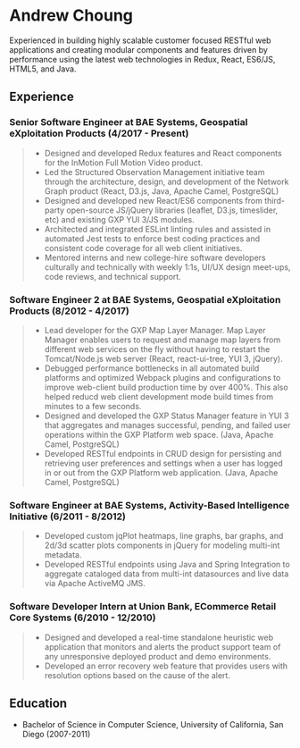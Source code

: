 # Andrew Choung

Experienced in building highly scalable customer focused RESTful web applications and creating modular components and features driven by performance using the latest web technologies in Redux, React, ES6/JS, HTML5, and Java.

## Experience

### Senior Software Engineer at BAE Systems, Geospatial eXploitation Products (4/2017 - Present)

>* Designed and developed Redux features and React components for the InMotion Full Motion Video product.
>* Led the Structured Observation Management initiative team through the architecture, design, and development of the Network Graph product (React, D3.js, Java, Apache Camel, PostgreSQL)
>* Designed and developed new React/ES6 components from third-party open-source JS/jQuery libraries (leaflet, D3.js, timeslider, etc) and existing GXP YUI 3/JS modules.
>* Architected and integrated ESLint linting rules and assisted in automated Jest tests to enforce best coding practices and consistent code coverage for all web client initiatives.
>* Mentored interns and new college-hire software developers culturally and technically with weekly 1:1s, UI/UX design meet-ups, code reviews, and technical support.

### Software Engineer 2 at BAE Systems, Geospatial eXploitation Products (8/2012 - 4/2017)

>* Lead developer for the GXP Map Layer Manager. Map Layer Manager enables users to request and manage map layers from different web services on the fly without having to restart the Tomcat/Node.js web server (React, react-ui-tree, YUI 3, jQuery).
>* Debugged performance bottlenecks in all automated build platforms and optimized Webpack plugins and configurations to improve web-client build production time by over 400%. This also helped reducd web client development mode build times from minutes to a few seconds.
>* Designed and developed the GXP Status Manager feature in YUI 3 that aggregates and manages successful, pending, and failed user operations within the GXP Platform web space. (Java, Apache Camel, PostgreSQL)
>* Developed RESTful endpoints in CRUD design for persisting and retrieving user preferences and settings when a user has logged in or out from the GXP Platform web application. (Java, Apache Camel, PostgreSQL)

### Software Engineer at BAE Systems, Activity-Based Intelligence Initiative (6/2011 - 8/2012)

>* Developed custom jqPlot heatmaps, line graphs, bar graphs, and 2d/3d scatter plots components in jQuery for modeling multi-int metadata.
>* Developed RESTful endpoints using Java and Spring Integration to aggregate cataloged data from multi-int datasources and live data via Apache ActiveMQ JMS.

### Software Developer Intern at Union Bank, ECommerce Retail Core Systems (6/2010 - 12/2010)

>* Designed and developed a real-time standalone heuristic web application that monitors and alerts the product support team of any unresponsive deployed product and demo environments.
>* Developed an error recovery web feature that provides users with resolution options based on the cause of the alert.

## Education

* Bachelor of Science in Computer Science, University of California, San Diego (2007-2011)